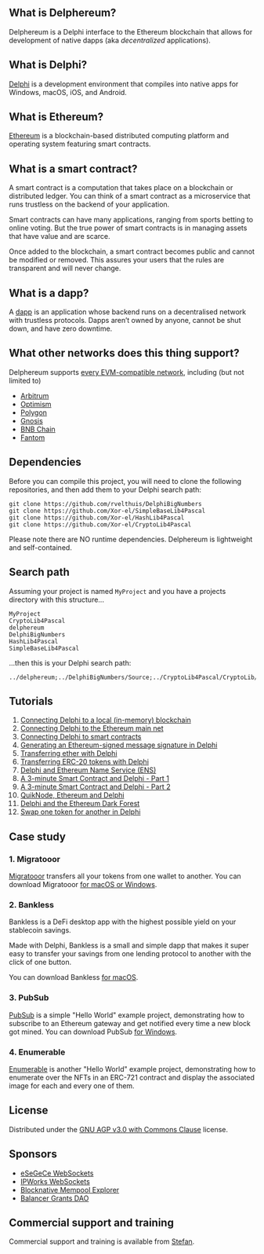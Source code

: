 ## What is Delphereum?

Delphereum is a Delphi interface to the Ethereum blockchain that allows for development of native dapps (aka _decentralized_ applications).

## What is Delphi?

[Delphi](https://www.embarcadero.com/products/delphi) is a development environment that compiles into native apps for Windows, macOS, iOS, and Android.

## What is Ethereum?

[Ethereum](https://www.ethereum.org/) is a blockchain-based distributed computing platform and operating system featuring smart contracts.

## What is a smart contract?

A smart contract is a computation that takes place on a blockchain or distributed ledger. You can think of a smart contract as a microservice that runs trustless on the backend of your application.

Smart contracts can have many applications, ranging from sports betting to online voting. But the true power of smart contracts is in managing assets that have value and are scarce.

Once added to the blockchain, a smart contract becomes public and cannot be modified or removed. This assures your users that the rules are transparent and will never change.

## What is a dapp?

A [dapp](https://en.wikipedia.org/wiki/Decentralized_application) is an application whose backend runs on a decentralised network with trustless protocols. Dapps aren’t owned by anyone, cannot be shut down, and have zero downtime.

## What other networks does this thing support?

Delphereum supports [every EVM-compatible network](https://chainlist.org/), including (but not limited to)
* [Arbitrum](https://arbitrum.io/)
* [Optimism](https://optimism.io/)
* [Polygon](https://polygon.technology/)
* [Gnosis](https://www.gnosischain.com/)
* [BNB Chain](https://www.bnbchain.org/)
* [Fantom](https://fantom.foundation/)

## Dependencies

Before you can compile this project, you will need to clone the following repositories, and then add them to your Delphi search path:
```
git clone https://github.com/rvelthuis/DelphiBigNumbers
git clone https://github.com/Xor-el/SimpleBaseLib4Pascal
git clone https://github.com/Xor-el/HashLib4Pascal
git clone https://github.com/Xor-el/CryptoLib4Pascal
```
Please note there are NO runtime dependencies. Delphereum is lightweight and self-contained.

## Search path

Assuming your project is named `MyProject` and you have a projects directory with this structure...

```
MyProject 
CryptoLib4Pascal
delphereum
DelphiBigNumbers
HashLib4Pascal
SimpleBaseLib4Pascal
```

...then this is your Delphi search path:

```
../delphereum;../DelphiBigNumbers/Source;../CryptoLib4Pascal/CryptoLib/src/Interfaces;../CryptoLib4Pascal/CryptoLib/src/Math;../CryptoLib4Pascal/CryptoLib/src/Utils;../CryptoLib4Pascal/CryptoLib/src/Security;../HashLib4Pascal/HashLib/src/Interfaces;../HashLib4Pascal/HashLib/src/Utils;../CryptoLib4Pascal/CryptoLib/src/Utils/Randoms;../HashLib4Pascal/HashLib/src/Base;../HashLib4Pascal/HashLib/src/KDF;../HashLib4Pascal/HashLib/src/Nullable;../HashLib4Pascal/HashLib/src/NullDigest;../HashLib4Pascal/HashLib/src/Checksum;../HashLib4Pascal/HashLib/src/Hash32;../HashLib4Pascal/HashLib/src/Hash64;../HashLib4Pascal/HashLib/src/Hash128;../HashLib4Pascal/HashLib/src/Crypto;../HashLib4Pascal/HashLib/src/Interfaces/IBlake2BParams;../HashLib4Pascal/HashLib/src/Crypto/Blake2BParams;../HashLib4Pascal/HashLib/src/Interfaces/IBlake2SParams;../HashLib4Pascal/HashLib/src/Crypto/Blake2SParams;../CryptoLib4Pascal/CryptoLib/src/Crypto/Digests;../CryptoLib4Pascal/CryptoLib/src/Asn1/Pkcs;../CryptoLib4Pascal/CryptoLib/src/Asn1;../CryptoLib4Pascal/CryptoLib/src/Utils/Encoders;../SimpleBaseLib4Pascal/SimpleBaseLib/src/Bases;../SimpleBaseLib4Pascal/SimpleBaseLib/src/Utils;../SimpleBaseLib4Pascal/SimpleBaseLib/src/Interfaces;../CryptoLib4Pascal/CryptoLib/src/Asn1/RossStandart;../CryptoLib4Pascal/CryptoLib/src/Asn1/Oiw;../CryptoLib4Pascal/CryptoLib/src/Asn1/Nist;../CryptoLib4Pascal/CryptoLib/src/Asn1/Misc;../CryptoLib4Pascal/CryptoLib/src/Asn1/TeleTrust;../CryptoLib4Pascal/CryptoLib/src/Asn1/CryptoPro;../CryptoLib4Pascal/CryptoLib/src/Crypto/Prng;../CryptoLib4Pascal/CryptoLib/src/Utils/Rng;../CryptoLib4Pascal/CryptoLib/src/Crypto/Engines;../CryptoLib4Pascal/CryptoLib/src/Crypto/Parameters;../CryptoLib4Pascal/CryptoLib/src/Crypto;../CryptoLib4Pascal/CryptoLib/src/Math/EC;../CryptoLib4Pascal/CryptoLib/src/Crypto/EC;../CryptoLib4Pascal/CryptoLib/src/Math/EC/Endo;../CryptoLib4Pascal/CryptoLib/src/Asn1/Sec;../CryptoLib4Pascal/CryptoLib/src/Asn1/X9;../CryptoLib4Pascal/CryptoLib/src/Asn1/CryptLib;../CryptoLib4Pascal/CryptoLib/src/Math/Raw;../CryptoLib4Pascal/CryptoLib/src/Math/EC/Multiplier;../CryptoLib4Pascal/CryptoLib/src/Math/EC/Abc;../CryptoLib4Pascal/CryptoLib/src/Math/Field;../CryptoLib4Pascal/CryptoLib/src/Math/EC/Custom/Sec;../CryptoLib4Pascal/CryptoLib/src/Math/EC/Custom/Djb;../CryptoLib4Pascal/CryptoLib/src/Crypto/Signers;../CryptoLib4Pascal/CryptoLib/src/Crypto/Generators;../CryptoLib4Pascal/CryptoLib/src/Crypto/Macs
```

## Tutorials

1. [Connecting Delphi to a local (in-memory) blockchain](https://medium.com/@svanas/connecting-delphi-to-a-local-in-memory-blockchain-9a1512d6c5b0)
2. [Connecting Delphi to the Ethereum main net](https://medium.com/@svanas/connecting-delphi-to-the-ethereum-main-net-5faf1feffd83)
3. [Connecting Delphi to smart contracts](https://medium.com/@svanas/connecting-delphi-to-smart-contracts-3146b12803a1)
4. [Generating an Ethereum-signed message signature in Delphi](https://medium.com/@svanas/generating-an-ethereum-signed-message-signature-in-delphi-75661ce5031b)
5. [Transferring ether with Delphi](https://medium.com/@svanas/transferring-ether-with-delphi-b5f24b1a98a4)
6. [Transferring ERC-20 tokens with Delphi](https://medium.com/@svanas/transferring-erc-20-tokens-with-delphi-bb44c05b295d)
7. [Delphi and Ethereum Name Service (ENS)](https://medium.com/@svanas/delphi-and-ethereum-name-service-ens-4443cd278af7)
8. [A 3-minute Smart Contract and Delphi - Part 1](https://medium.com/@svanas/a-3-minute-smart-contract-and-delphi-61d998571d)
9. [A 3-minute Smart Contract and Delphi - Part 2](https://medium.com/@svanas/a-3-minute-smart-contract-and-delphi-part-2-446925faa47b)
10. [QuikNode, Ethereum and Delphi](https://medium.com/@svanas/quiknode-ethereum-and-delphi-f7bfc9671c23)
11. [Delphi and the Ethereum Dark Forest](https://svanas.medium.com/delphi-and-the-ethereum-dark-forest-5b430da3ad93)
12. [Swap one token for another in Delphi](https://svanas.medium.com/swap-one-token-for-another-in-delphi-bcb999c47f7)

## Case study

### 1. Migratooor

[Migratooor](https://github.com/svanas/migratooor) transfers all your tokens from one wallet to another. You can download Migratooor [for macOS or Windows](https://github.com/svanas/migratooor/releases/latest).

### 2. Bankless

Bankless is a DeFi desktop app with the highest possible yield on your stablecoin savings.

Made with Delphi, Bankless is a small and simple dapp that makes it super easy to transfer your savings from one lending protocol to another with the click of one button.

You can download Bankless [for macOS](https://apps.apple.com/us/app/id1521153171).

### 3. PubSub

[PubSub](https://github.com/svanas/PubSub) is a simple "Hello World" example project, demonstrating how to subscribe to an Ethereum gateway and get notified every time a new block got mined. You can download PubSub [for Windows](https://github.com/svanas/PubSub/releases/latest/download/Windows.zip).

### 4. Enumerable

[Enumerable](https://github.com/svanas/Enumerable) is another "Hello World" example project, demonstrating how to enumerate over the NFTs in an ERC-721 contract and display the associated image for each and every one of them.

## License

Distributed under the [GNU AGP v3.0 with Commons Clause](https://github.com/svanas/delphereum/blob/master/LICENSE) license.

## Sponsors

* [eSeGeCe WebSockets](https://www.esegece.com/websockets)
* [IPWorks WebSockets](https://www.nsoftware.com/ipworks/ws/)
* [Blocknative Mempool Explorer](https://www.blocknative.com/explorer)
* [Balancer Grants DAO](https://medium.com/@BalancerGrants/stefan-is-adding-balancer-to-delphereum-with-its-newest-grant-c0f646c9d2de)

## Commercial support and training

Commercial support and training is available from [Stefan](https://devstory.fyi/svanas).
